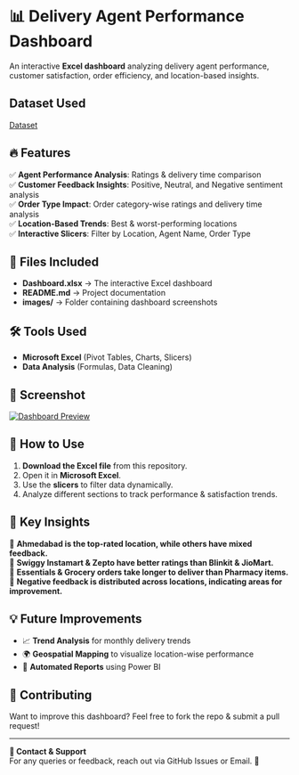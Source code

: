 # 📊 Delivery Agent Performance Dashboard  

An interactive **Excel dashboard** analyzing delivery agent performance, customer satisfaction, order efficiency, and location-based insights.  
## Dataset Used
<a href="https://github.com/shashwatvyass/Delivery_apps_dashboards/blob/main/Book2%20(Autosaved).xlsx">Dataset</a>

## 🔥 Features  
✅ **Agent Performance Analysis**: Ratings & delivery time comparison  
✅ **Customer Feedback Insights**: Positive, Neutral, and Negative sentiment analysis  
✅ **Order Type Impact**: Order category-wise ratings and delivery time analysis  
✅ **Location-Based Trends**: Best & worst-performing locations  
✅ **Interactive Slicers**: Filter by Location, Agent Name, Order Type  

## 📁 Files Included  
- **Dashboard.xlsx** → The interactive Excel dashboard  
- **README.md** → Project documentation  
- **images/** → Folder containing dashboard screenshots  

## 🛠️ Tools Used  
- **Microsoft Excel** (Pivot Tables, Charts, Slicers)  
- **Data Analysis** (Formulas, Data Cleaning)  

## 📸 Screenshot  
[![Dashboard Preview](images/dashboard.png) ](https://github.com/shashwatvyass/Delivery_apps_dashboards/blob/main/Screenshot%202025-02-08%20150130.png) 

## 🚀 How to Use  
1. **Download the Excel file** from this repository.  
2. Open it in **Microsoft Excel**.  
3. Use the **slicers** to filter data dynamically.  
4. Analyze different sections to track performance & satisfaction trends.  

## 📌 Key Insights  
📌 **Ahmedabad is the top-rated location, while others have mixed feedback.**  
📌 **Swiggy Instamart & Zepto have better ratings than Blinkit & JioMart.**  
📌 **Essentials & Grocery orders take longer to deliver than Pharmacy items.**  
📌 **Negative feedback is distributed across locations, indicating areas for improvement.**  

## 💡 Future Improvements  
- 📈 **Trend Analysis** for monthly delivery trends  
- 🌍 **Geospatial Mapping** to visualize location-wise performance  
- 🔄 **Automated Reports** using Power BI  

## 🤝 Contributing  
Want to improve this dashboard? Feel free to fork the repo & submit a pull request!  

---

**📢 Contact & Support**  
For any queries or feedback, reach out via GitHub Issues or Email. 🚀  
